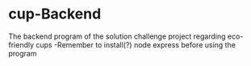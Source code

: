 # cup-Backend
The backend program of the solution challenge project regarding eco-friendly cups
-Remember to install(?) node express before using the program
